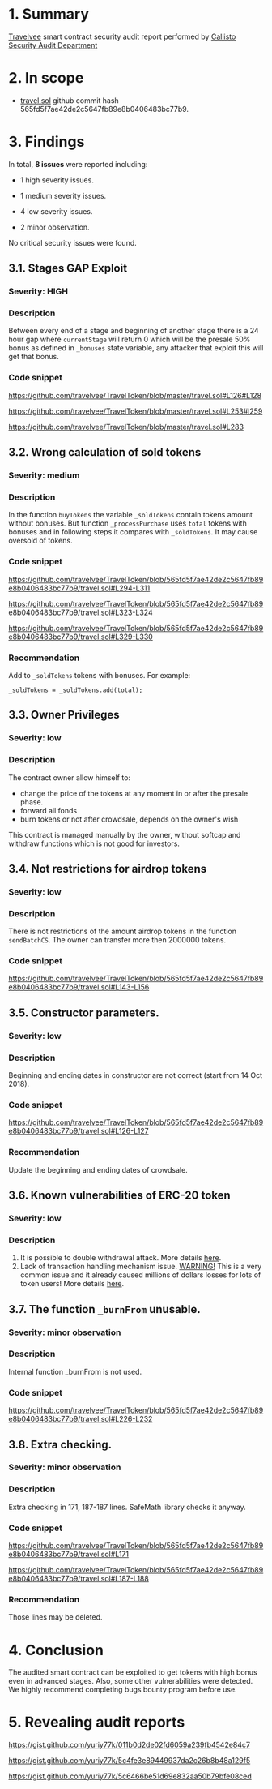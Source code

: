 # 1. Summary

[Travelvee](https://github.com/travelvee/TravelToken/blob/master/travel.sol) smart contract security audit report performed by [Callisto Security Audit Department](https://github.com/EthereumCommonwealth/Auditing)

# 2. In scope

- [travel.sol](https://github.com/travelvee/TravelToken/blob/master/travel.sol) github commit hash 565fd5f7ae42de2c5647fb89e8b0406483bc77b9.

# 3. Findings

In total, **8 issues** were reported including:

- 1 high severity issues.

- 1 medium severity issues.

- 4 low severity issues.

- 2 minor observation.

No critical security issues were found.

## 3.1. Stages GAP Exploit

### Severity: HIGH

### Description

Between every end of a stage and beginning of another stage there is a 24 hour gap where `currentStage` will return 0 which will be the presale 50% bonus as defined in `_bonuses` state variable, any attacker that exploit this will get that bonus.

### Code snippet

https://github.com/travelvee/TravelToken/blob/master/travel.sol#L126#L128

https://github.com/travelvee/TravelToken/blob/master/travel.sol#L253#l259

https://github.com/travelvee/TravelToken/blob/master/travel.sol#L283

## 3.2. Wrong calculation of sold tokens

### Severity: medium

### Description

In the function `buyTokens` the variable `_soldTokens` contain tokens amount without bonuses. But function `_processPurchase` uses `total` tokens with bonuses and in following steps it compares with `_soldTokens`. It may cause oversold of tokens. 

### Code snippet

https://github.com/travelvee/TravelToken/blob/565fd5f7ae42de2c5647fb89e8b0406483bc77b9/travel.sol#L294-L311

https://github.com/travelvee/TravelToken/blob/565fd5f7ae42de2c5647fb89e8b0406483bc77b9/travel.sol#L323-L324

https://github.com/travelvee/TravelToken/blob/565fd5f7ae42de2c5647fb89e8b0406483bc77b9/travel.sol#L329-L330

### Recommendation

Add to `_soldTokens` tokens with bonuses. For example:

```solidity
_soldTokens = _soldTokens.add(total);
```

## 3.3. Owner Privileges

### Severity: low

### Description

The contract owner allow himself to:

- change the price of the tokens at any moment in or after the presale phase.
- forward all fonds 
- burn tokens or not after crowdsale, depends on the owner's wish

This contract is managed manually by the owner, without softcap and withdraw functions which is not good for investors.

## 3.4. Not restrictions for airdrop tokens

### Severity: low

### Description

There is not restrictions of the amount airdrop tokens in the function `sendBatchCS`. The owner can transfer more then 2000000 tokens.

### Code snippet

https://github.com/travelvee/TravelToken/blob/565fd5f7ae42de2c5647fb89e8b0406483bc77b9/travel.sol#L143-L156

## 3.5. Constructor parameters. 

### Severity: low

### Description

Beginning and ending dates in constructor are not correct (start from 14 Oct 2018). 

### Code snippet

https://github.com/travelvee/TravelToken/blob/565fd5f7ae42de2c5647fb89e8b0406483bc77b9/travel.sol#L126-L127

### Recommendation

Update the beginning and ending dates of crowdsale.

## 3.6. Known vulnerabilities of ERC-20 token

### Severity: low

### Description

1. It is possible to double withdrawal attack. More details [here](https://docs.google.com/document/d/1YLPtQxZu1UAvO9cZ1O2RPXBbT0mooh4DYKjA_jp-RLM/edit).
2. Lack of transaction handling mechanism issue. [WARNING!](https://gist.github.com/Dexaran/ddb3e89fe64bf2e06ed15fbd5679bd20)  This is a very common issue and it already caused millions of dollars losses for lots of token users! More details [here](https://docs.google.com/document/d/1Feh5sP6oQL1-1NHi-X1dbgT3ch2WdhbXRevDN681Jv4/edit).

## 3.7. The function `_burnFrom` unusable. 

### Severity: minor observation

### Description

Internal function _burnFrom is not used.

### Code snippet

https://github.com/travelvee/TravelToken/blob/565fd5f7ae42de2c5647fb89e8b0406483bc77b9/travel.sol#L226-L232

## 3.8. Extra checking.

### Severity: minor observation

### Description

Extra checking in 171, 187-187 lines. SafeMath library checks it anyway.

### Code snippet

https://github.com/travelvee/TravelToken/blob/565fd5f7ae42de2c5647fb89e8b0406483bc77b9/travel.sol#L171

https://github.com/travelvee/TravelToken/blob/565fd5f7ae42de2c5647fb89e8b0406483bc77b9/travel.sol#L187-L188

### Recommendation

Those lines may be deleted.

# 4. Conclusion

The audited smart contract can be exploited to get tokens with high bonus even in advanced stages. Also, some other vulnerabilities were detected. We highly recommend completing bugs bounty program before use.

# 5. Revealing audit reports

https://gist.github.com/yuriy77k/011b0d2de02fd6059a239fb4542e84c7

https://gist.github.com/yuriy77k/5c4fe3e89449937da2c26b8b48a129f5

https://gist.github.com/yuriy77k/5c6466be51d69e832aa50b79bfe08ced
